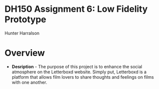 # DH150 Assignment 6: Low Fidelity Prototype
Hunter Harralson

# Overview
* **Desription** - The purpose of this project is to enhance the social atmosphere on the Letterboxd website. Simply put, Letterboxd is a platform that allows film lovers to share thoughts and feelings on films with one another.
